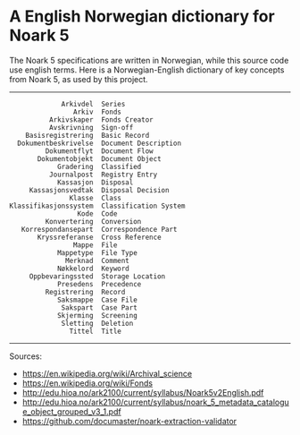 A English Norwegian dictionary for Noark 5
==========================================

The Noark 5 specifications are written in Norwegian, while this source
code use english terms.  Here is a Norwegian-English dictionary of key
concepts from Noark 5, as used by this project.

 ------------------------  ---------------------------------
                 Arkivdel  Series
                    Arkiv  Fonds
              Arkivskaper  Fonds Creator
              Avskrivning  Sign-off
        Basisregistrering  Basic Record
      Dokumentbeskrivelse  Document Description
             Dokumentflyt  Document Flow
           Dokumentobjekt  Document Object
                Gradering  Classified
              Journalpost  Registry Entry
                Kassasjon  Disposal
         Kassasjonsvedtak  Disposal Decision
                   Klasse  Class
    Klassifikasjonssystem  Classification System
                     Kode  Code
             Konvertering  Conversion
       Korrespondansepart  Correspondence Part
           Kryssreferanse  Cross Reference
                    Mappe  File
                Mappetype  File Type
                  Merknad  Comment
                Nøkkelord  Keyword
         Oppbevaringssted  Storage Location
                Presedens  Precedence
             Registrering  Record
                Saksmappe  Case File
                 Sakspart  Case Part
                Skjerming  Screening
                 Sletting  Deletion
                   Tittel  Title
 ------------------------  ---------------------------------

Sources:

 * https://en.wikipedia.org/wiki/Archival_science
 * https://en.wikipedia.org/wiki/Fonds
 * http://edu.hioa.no/ark2100/current/syllabus/Noark5v2English.pdf
 * http://edu.hioa.no/ark2100/current/syllabus/noark_5_metadata_catalogue_object_grouped_v3_1.pdf
 * https://github.com/documaster/noark-extraction-validator
